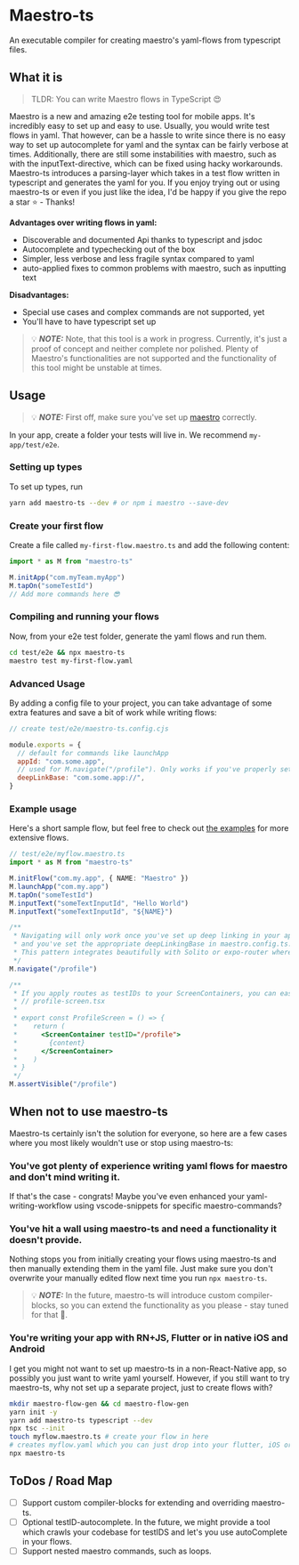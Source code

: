 # Maestro-ts

An executable compiler for creating maestro's yaml-flows from typescript files.

## What it is

> TLDR: You can write Maestro flows in TypeScript 😍

Maestro is a new and amazing e2e testing tool for mobile apps. It's incredibly easy to set up and easy to use. Usually, you would write test flows in yaml. That however, can be a hassle to write since there is no easy way to set up autocomplete for yaml and the syntax can be fairly verbose at times. Additionally, there are still some instabilities with maestro, such as with the inputText-directive, which can be fixed using hacky workarounds. Maestro-ts introduces a parsing-layer which takes in a test flow written in typescript and generates the yaml for you.
If you enjoy trying out or using maestro-ts or even if you just like the idea, I'd be happy if you give the repo a star ⭐️ - Thanks!

**Advantages over writing flows in yaml:**

- Discoverable and documented Api thanks to typescript and jsdoc
- Autocomplete and typechecking out of the box
- Simpler, less verbose and less fragile syntax compared to yaml
- auto-applied fixes to common problems with maestro, such as inputting text

**Disadvantages:**

- Special use cases and complex commands are not supported, yet
- You'll have to have typescript set up

> 💡 **_NOTE:_** Note, that this tool is a work in progress. Currently, it's just a proof of concept and neither complete nor polished. Plenty of Maestro's functionalities are not supported and the functionality of this tool might be unstable at times.

## Usage

> 💡 **_NOTE:_** First off, make sure you've set up [maestro](https://maestro.mobile.dev/) correctly.

In your app, create a folder your tests will live in.
We recommend `my-app/test/e2e`.

### Setting up types

To set up types, run

```sh
yarn add maestro-ts --dev # or npm i maestro --save-dev
```

### Create your first flow

Create a file called `my-first-flow.maestro.ts` and add the following content:

```ts
import * as M from "maestro-ts"

M.initApp("com.myTeam.myApp")
M.tapOn("someTestId")
// Add more commands here 😎
```

### Compiling and running your flows

Now, from your e2e test folder, generate the yaml flows and run them.

```sh
cd test/e2e && npx maestro-ts
maestro test my-first-flow.yaml
```

### Advanced Usage

By adding a config file to your project, you can take advantage of some extra features and save a bit of work while writing flows:

```js
// create test/e2e/maestro-ts.config.cjs

module.exports = {
  // default for commands like launchApp
  appId: "com.some.app",
  // used for M.navigate("/profile"). Only works if you've properly set up deep linking for the desired uris.
  deepLinkBase: "com.some.app://",
}
```

### Example usage

Here's a short sample flow, but feel free to check out [the examples](example/sample-flow.maestro.ts) for more extensive flows.

```ts
// test/e2e/myflow.maestro.ts
import * as M from "maestro-ts"

M.initFlow("com.my.app", { NAME: "Maestro" })
M.launchApp("com.my.app")
M.tapOn("someTestId")
M.inputText("someTextInputId", "Hello World")
M.inputText("someTextInputId", "${NAME}")

/**
 * Navigating will only work once you've set up deep linking in your app
 * and you've set the appropriate deepLinkingBase in maestro.config.ts.
 * This pattern integrates beautifully with Solito or expo-router where deep links are a given.
 */
M.navigate("/profile")

/**
 * If you apply routes as testIDs to your ScreenContainers, you can easily assert if a screen is visible: 😎
 * // profile-screen.tsx
 *
 * export const ProfileScreen = () => {
 *    return (
 *      <ScreenContainer testID="/profile">
 *        {content}
 *      </ScreenContainer>
 *    )
 * }
 */
M.assertVisible("/profile")
```

## When not to use maestro-ts

Maestro-ts certainly isn't the solution for everyone, so here are a few cases where you most likely wouldn't use or stop using maestro-ts:

### You've got plenty of experience writing yaml flows for maestro and don't mind writing it.

If that's the case - congrats! Maybe you've even enhanced your yaml-writing-workflow using vscode-snippets for specific maestro-commands?

### You've hit a wall using maestro-ts and need a functionality it doesn't provide.

Nothing stops you from initially creating your flows using maestro-ts and then manually extending them in the yaml file. Just make sure you don't overwrite your manually edited flow next time you run `npx maestro-ts`.

> 💡 **_NOTE:_** In the future, maestro-ts will introduce custom compiler-blocks, so you can extend the functionality as you please - stay tuned for that 🚀.

### You're writing your app with RN+JS, Flutter or in native iOS and Android

I get you might not want to set up maestro-ts in a non-React-Native app, so possibly you just want to write yaml yourself. However, if you still want to try maestro-ts, why not set up a separate project, just to create flows with?

```bash
mkdir maestro-flow-gen && cd maestro-flow-gen
yarn init -y
yarn add maestro-ts typescript --dev
npx tsc --init
touch myflow.maestro.ts # create your flow in here
# creates myflow.yaml which you can just drop into your flutter, iOS or Android app.
npx maestro-ts
```

## ToDos / Road Map

- [ ] Support custom compiler-blocks for extending and overriding maestro-ts.
- [ ] Optional testID-autocomplete. In the future, we might provide a tool which crawls your codebase for testIDS and let's you use autoComplete in your flows.
- [ ] Support nested maestro commands, such as loops.
